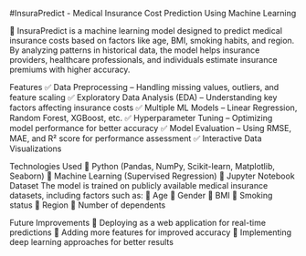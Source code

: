 #InsuraPredict - Medical Insurance Cost Prediction Using Machine Learning

🚀 InsuraPredict is a machine learning model designed to predict medical insurance costs based on factors like age, BMI, smoking habits, and region. By analyzing patterns in historical data, the model helps insurance providers, healthcare professionals, and individuals estimate insurance premiums with higher accuracy.

Features
✅ Data Preprocessing – Handling missing values, outliers, and feature scaling
✅ Exploratory Data Analysis (EDA) – Understanding key factors affecting insurance costs
✅ Multiple ML Models – Linear Regression, Random Forest, XGBoost, etc.
✅ Hyperparameter Tuning – Optimizing model performance for better accuracy
✅ Model Evaluation – Using RMSE, MAE, and R² score for performance assessment
✅ Interactive Data Visualizations

Technologies Used
🔹 Python (Pandas, NumPy, Scikit-learn, Matplotlib, Seaborn)
🔹 Machine Learning (Supervised Regression)
🔹 Jupyter Notebook
Dataset
The model is trained on publicly available medical insurance datasets, including factors such as:
🔹 Age
🔹 Gender
🔹 BMI
🔹 Smoking status
🔹 Region
🔹 Number of dependents

Future Improvements
🔹 Deploying as a web application for real-time predictions
🔹 Adding more features for improved accuracy
🔹 Implementing deep learning approaches for better results
